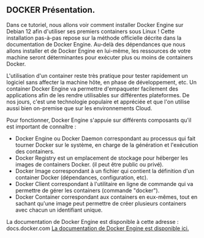 ## DOCKER Présentation.

Dans ce tutoriel, nous allons voir comment installer Docker Engine sur Debian 12 afin d'utiliser ses premiers containers sous Linux !
Cette installation pas-à-pas repose sur la méthode officielle décrite dans la documentation de Docker Engine.
Au-delà des dépendances que nous allons installer et de Docker Engine en lui-même, les ressources de votre machine seront déterminantes pour exécuter plus ou moins de containers Docker.

L'utilisation d'un container reste très pratique pour tester rapidement un logiciel sans affecter la machine hôte, en phase de développement, etc.
Un container Docker Engine va permettre d'empaqueter facilement des applications afin de les rendre utilisables sur différentes plateformes.
De nos jours, c'est une technologie populaire et appréciée et que l'on utilise aussi bien on-premise que sur les environnements Cloud.

Pour fonctionner, Docker Engine s'appuie sur différents composants qu'il est important de connaître :

- Docker Engine ou Docker Daemon correspondant au processus qui fait tourner Docker sur le système, en charge de la génération et l'exécution des containers.
- Docker Registry est un emplacement de stockage pour héberger les images de containers Docker. (il peut être public ou privé).
- Docker Image correspondant à un fichier qui contient la définition d'un container Docker (dépendances, configuration, etc).
- Docker Client correspondant à l'utilitaire en ligne de commande qui va permettre de gérer les containers (commande "docker").
- Docker Container correspondant aux containers en eux-mêmes, tout en sachant qu'une image peut permettre de créer plusieurs containers avec chacun un identifiant unique.

La documentation de Docker Engine est disponible à cette adresse : docs.docker.com
[ La documentation de Docker Engine est disponible ici.](https://docs.docker.com/)
